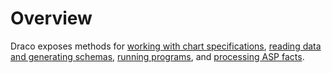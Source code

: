 # Overview

Draco exposes methods for [working with chart specifications](draco.ipynb), [reading data and generating schemas](schema.ipynb), [running programs](run.ipynb), and [processing ASP facts](facts.ipynb).
